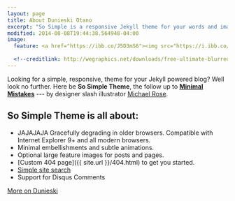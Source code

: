 ```yaml
---
layout: page
title: About Dunieski Otano
excerpt: "So Simple is a responsive Jekyll theme for your words and images."
modified: 2014-08-08T19:44:38.564948-04:00
image:
  feature: <a href="https://ibb.co/J5D3mS6"><img src="https://i.ibb.co/J5D3mS6/Screen-Shot-2019-08-28-at-3-08-17-PM.png" alt="Screen-Shot-2019-08-28-at-3-08-17-PM" border="0"></a>
  
  <!--creditlink: http://wegraphics.net/downloads/free-ultimate-blurred-background-pack/ -->
---
```


Looking for a simple, responsive, theme for your Jekyll powered blog? Well look no further. Here be **So Simple Theme**, the follow up to [**Minimal Mistakes**](http://mmistakes.github.io/minimal-mistakes) --- by designer slash illustrator [Michael Rose](http://mademistakes.com).

## So Simple Theme is all about:

* JAJAJAJA Gracefully degrading in older browsers. Compatible with Internet Explorer 9+ and all modern browsers.
* Minimal embellishments and subtle animations.
* Optional large feature images for posts and pages.
* [Custom 404 page]({{ site.url }}/404.html) to get you started.
* [Simple site search](https://github.com/christian-fei/Simple-Jekyll-Search)
* Support for Disqus Comments

<a markdown="0" href="https://www.linkedin.com/in/dunieski-otano-80249a152/" class="btn">More on Dunieski</a>

[^1]: Example: *domain.com/category-name/post-title*
